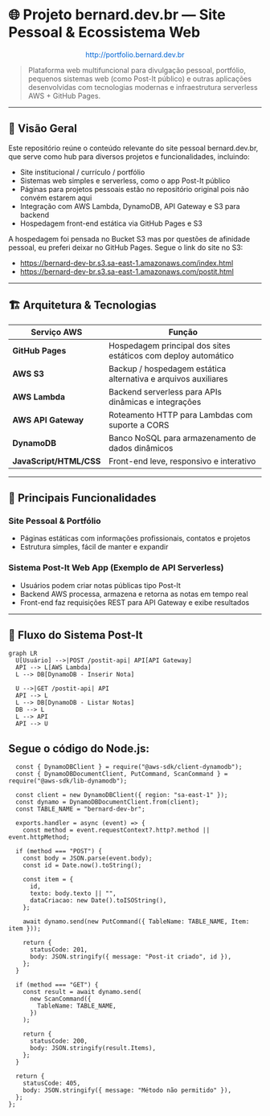 # 🌐 Projeto bernard.dev.br — Site Pessoal & Ecossistema Web
<p align="center">
  <a href="http://portfolio.bernard.dev.br" target="_blank" style="color:#0366d6; text-decoration:none;">
    http://portfolio.bernard.dev.br
  </a>
</p>

> Plataforma web multifuncional para divulgação pessoal, portfólio, pequenos sistemas web (como Post-It público) e outras aplicações desenvolvidas com tecnologias modernas e infraestrutura serverless AWS + GitHub Pages.

---

## 🚀 Visão Geral

Este repositório reúne o conteúdo relevante do site pessoal bernard.dev.br, que serve como hub para diversos projetos e funcionalidades, incluindo:

- Site institucional / currículo / portfólio  
- Sistemas web simples e serverless, como o app Post-It público  
- Páginas para projetos pessoais estão no repositório original pois não convém estarem aqui  
- Integração com AWS Lambda, DynamoDB, API Gateway e S3 para backend
- Hospedagem front-end estática via GitHub Pages e S3

A hospedagem foi pensada no Bucket S3 mas por questões de afinidade pessoal, eu preferi deixar no GitHub Pages.
Segue o link do site no S3:
- https://bernard-dev-br.s3.sa-east-1.amazonaws.com/index.html
- https://bernard-dev-br.s3.sa-east-1.amazonaws.com/postit.html

---

## 🏗 Arquitetura & Tecnologias

| Serviço AWS        | Função                                                          |
|--------------------|----------------------------------------------------------------|
| **GitHub Pages**   | Hospedagem principal dos sites estáticos com deploy automático |
| **AWS S3**         | Backup / hospedagem estática alternativa e arquivos auxiliares |
| **AWS Lambda**     | Backend serverless para APIs dinâmicas e integrações           |
| **AWS API Gateway**| Roteamento HTTP para Lambdas com suporte a CORS                |
| **DynamoDB**       | Banco NoSQL para armazenamento de dados dinâmicos              |
| **JavaScript/HTML/CSS** | Front-end leve, responsivo e interativo                   |

---

## 📝 Principais Funcionalidades

### Site Pessoal & Portfólio
- Páginas estáticas com informações profissionais, contatos e projetos  
- Estrutura simples, fácil de manter e expandir  

### Sistema Post-It Web App (Exemplo de API Serverless)
- Usuários podem criar notas públicas tipo Post-It  
- Backend AWS processa, armazena e retorna as notas em tempo real  
- Front-end faz requisições REST para API Gateway e exibe resultados  

---

## 🔄 Fluxo do Sistema Post-It

```mermaid
graph LR
  U[Usuário] -->|POST /postit-api| API[API Gateway]
  API --> L[AWS Lambda]
  L --> DB[DynamoDB - Inserir Nota]

  U -->|GET /postit-api| API
  API --> L
  L --> DB[DynamoDB - Listar Notas]
  DB --> L
  L --> API
  API --> U

````

## Segue o código do Node.js:

      const { DynamoDBClient } = require("@aws-sdk/client-dynamodb");
      const { DynamoDBDocumentClient, PutCommand, ScanCommand } = require("@aws-sdk/lib-dynamodb");
      
      const client = new DynamoDBClient({ region: "sa-east-1" });
      const dynamo = DynamoDBDocumentClient.from(client);
      const TABLE_NAME = "bernard-dev-br";
      
      exports.handler = async (event) => {
        const method = event.requestContext?.http?.method || event.httpMethod;
    
      if (method === "POST") {
        const body = JSON.parse(event.body);
        const id = Date.now().toString();
    
        const item = {
          id,
          texto: body.texto || "",
          dataCriacao: new Date().toISOString(),
        };
    
        await dynamo.send(new PutCommand({ TableName: TABLE_NAME, Item: item }));
    
        return {
          statusCode: 201,
          body: JSON.stringify({ message: "Post-it criado", id }),
        };
      }
    
      if (method === "GET") {
        const result = await dynamo.send(
          new ScanCommand({
            TableName: TABLE_NAME,
          })
        );
    
        return {
          statusCode: 200,
          body: JSON.stringify(result.Items),
        };
      }
    
      return {
        statusCode: 405,
        body: JSON.stringify({ message: "Método não permitido" }),
      };
    };
